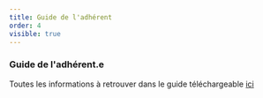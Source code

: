 ```yaml
---
title: Guide de l'adhérent
order: 4
visible: true
---
```

### Guide de l'adhérent.e
Toutes les informations à retrouver dans le guide téléchargeable [ici](https://cloud.lafun.fr/s/DTjAdqmCsfpBgRb)